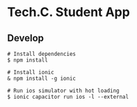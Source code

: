 # Tech.C. Student App

## Develop
```
# Install dependencies
$ npm install

# Install ionic
& npm install -g ionic

# Run ios simulator with hot loading
$ ionic capacitor run ios -l --external
```